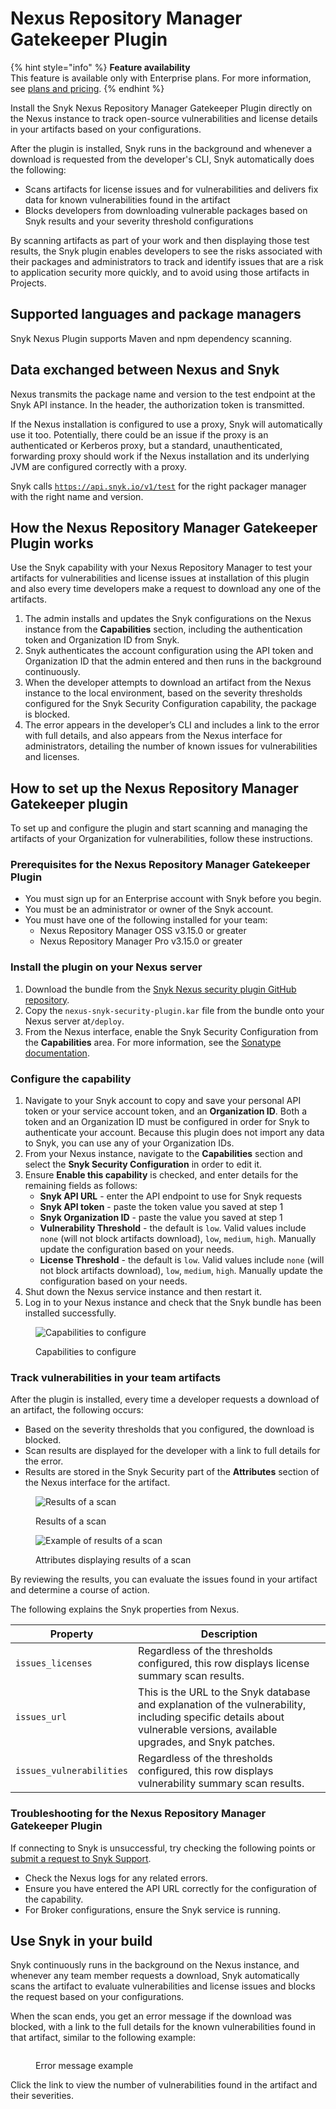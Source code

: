# Nexus Repository Manager Gatekeeper Plugin

{% hint style="info" %}
**Feature availability**\
This feature is available only with Enterprise plans. For more information, see [plans and pricing](https://snyk.io/plans/).
{% endhint %}

Install the Snyk Nexus Repository Manager Gatekeeper Plugin directly on the Nexus instance to track open-source vulnerabilities and license details in your artifacts based on your configurations.

After the plugin is installed, Snyk runs in the background and whenever a download is requested from the developer's CLI, Snyk automatically does the following:

* Scans artifacts for license issues and for vulnerabilities and delivers fix data for known vulnerabilities found in the artifact
* Blocks developers from downloading vulnerable packages based on Snyk results and your severity threshold configurations

By scanning artifacts as part of your work and then displaying those test results, the Snyk plugin enables developers to see the risks associated with their packages and administrators to track and identify issues that are a risk to application security more quickly, and to avoid using those artifacts in Projects.

## **Supported languages and package managers**

Snyk Nexus Plugin supports Maven and npm dependency scanning.

## Data exchanged between Nexus and Snyk

Nexus transmits the package name and version to the test endpoint at the Snyk API instance. In the header, the authorization token is transmitted.

If the Nexus installation is configured to use a proxy, Snyk will automatically use it too. Potentially, there could be an issue if the proxy is an authenticated or Kerberos proxy, but a standard, unauthenticated, forwarding proxy should work if the Nexus installation and its underlying JVM are configured correctly with a proxy.

Snyk calls [`https://api.snyk.io/v1/test`](https://api.snyk.io/v1/test) for the right packager manager with the right name and version.

## **How the Nexus Repository Manager Gatekeeper Plugin works**

Use the Snyk capability with your Nexus Repository Manager to test your artifacts for vulnerabilities and license issues at installation of this plugin and also every time developers make a request to download any one of the artifacts.

1. The admin installs and updates the Snyk configurations on the Nexus instance from the **Capabilities** section, including the authentication token and Organization ID from Snyk.
2. Snyk authenticates the account configuration using the API token and Organization ID that the admin entered and then runs in the background continuously.
3. When the developer attempts to download an artifact from the Nexus instance to the local environment, based on the severity thresholds configured for the Snyk Security Configuration capability, the package is blocked.
4. The error appears in the developer’s CLI and includes a link to the error with full details, and also appears from the Nexus interface for administrators, detailing the number of known issues for vulnerabilities and licenses.

## How to set up the Nexus Repository Manager Gatekeeper plugin

To set up and configure the plugin and start scanning and managing the artifacts of your Organization for vulnerabilities, follow these instructions.

### Prerequisites for the Nexus Repository Manager Gatekeeper Plugin

* You must sign up for an Enterprise account with Snyk before you begin.
* You must be an administrator or owner of the Snyk account.
* You must have one of the following installed for your team:
  * Nexus Repository Manager OSS v3.15.0 or greater
  * Nexus Repository Manager Pro v3.15.0 or greater

### Install the plugin on your Nexus server

1. Download the bundle from the [Snyk Nexus security plugin GitHub repository](https://github.com/snyk/nexus-snyk-security-plugin/releases).
2. Copy the `nexus-snyk-security-plugin.kar` file from the bundle onto your Nexus server at`/deploy`.
3. From the Nexus interface, enable the Snyk Security Configuration from the **Capabilities** area. For more information, see the [Sonatype documentation](https://help.sonatype.com/repomanager2/configuration/accessing-and-configuring-capabilities).

### **Configure the capability**

1. Navigate to your Snyk account to copy and save your personal API token or your service account token, and an **Organization ID**. Both a token and an Organization ID must be configured in order for Snyk to authenticate your account. Because this plugin does not import any data to Snyk, you can use any of your Organization IDs.
2. From your Nexus instance, navigate to the **Capabilities** section and select the **Snyk Security Configuration** in order to edit it.
3. Ensure **Enable this capability** is checked, and enter details for the remaining fields as follows:
   * **Snyk API URL** - enter the API endpoint to use for Snyk requests
   * **Snyk API token** - paste the token value you saved at step 1
   * **Snyk Organization ID** - paste the value you saved at step 1
   * **Vulnerability Threshold** - the default is `low`. Valid values include `none` (will not block artifacts download), `low`, `medium`, `high`. Manually update the configuration based on your needs.
   * **License Threshold** - the default is `low`. Valid values include `none` (will not block artifacts download), `low`, `medium`, `high`. Manually update the configuration based on your needs.
4. Shut down the Nexus service instance and then restart it.
5. Log in to your Nexus instance and check that the Snyk bundle has been installed successfully.

<figure><img src="../../../../.gitbook/assets/uuid-9745b82a-ed7e-bce0-75dd-0070514f274d-en.png" alt="Capabilities to configure"><figcaption><p>Capabilities to configure</p></figcaption></figure>

### Track vulnerabilities in your team artifacts

After the plugin is installed, every time a developer requests a download of an artifact, the following occurs:

* Based on the severity thresholds that you configured, the download is blocked.
* Scan results are displayed for the developer with a link to full details for the error.
* Results are stored in the Snyk Security part of the **Attributes** section of the Nexus interface for the artifact.

<figure><img src="../../../../.gitbook/assets/uuid-a2c354a2-21ca-bdfb-7862-a2ef26eec59e-en.png" alt="Results of a scan"><figcaption><p>Results of a scan</p></figcaption></figure>

<figure><img src="../../../../.gitbook/assets/image (33) (1) (1) (1) (1) (1) (1) (1) (1) (1) (1) (1) (1) (1).png" alt="Example of results of a scan"><figcaption><p>Attributes displaying results of a scan</p></figcaption></figure>

By reviewing the results, you can evaluate the issues found in your artifact and determine a course of action.

The following explains the Snyk properties from Nexus.

| **Property**             | **Description**                                                                                                                                                        |
| ------------------------ | ---------------------------------------------------------------------------------------------------------------------------------------------------------------------- |
| `issues_licenses`        | Regardless of the thresholds configured, this row displays license summary scan results.                                                                               |
| `issues_url`             | This is the URL to the Snyk database and explanation of the vulnerability, including specific details about vulnerable versions, available upgrades, and Snyk patches. |
| `issues_vulnerabilities` | Regardless of the thresholds configured, this row displays vulnerability summary scan results.                                                                         |

### Troubleshooting for the Nexus Repository Manager Gatekeeper Plugin

If connecting to Snyk is unsuccessful, try checking the following points or [submit a request to Snyk Support](https://support.snyk.io).

* Check the Nexus logs for any related errors.
* Ensure you have entered the API URL correctly for the configuration of the capability.
* For Broker configurations, ensure the Snyk service is running.

## **Use Snyk in your build**

Snyk continuously runs in the background on the Nexus instance, and whenever any team member requests a download, Snyk automatically scans the artifact to evaluate vulnerabilities and license issues and blocks the request based on your configurations.

When the scan ends, you get an error message if the download was blocked, with a link to the full details for the known vulnerabilities found in that artifact, similar to the following example:

<figure><img src="../../../../.gitbook/assets/uuid-a2c354a2-21ca-bdfb-7862-a2ef26eec59e-en.png" alt=""><figcaption><p>Error message example</p></figcaption></figure>

Click the link to view the number of vulnerabilities found in the artifact and their severities.
